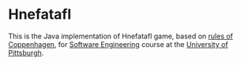 # Hnefatafl

This is the Java implementation of Hnefatafl game, based on [rules of Coppenhagen](http://aagenielsen.dk/copenhagen_rules.php), for [Software Engineering](https://github.com/laboon/CS1530_Spring2017/blob/master/course-info.md) course at the [University of Pittsburgh](http://www.pitt.edu/). 
